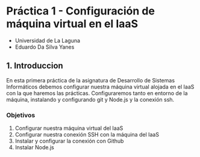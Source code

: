 # Práctica 1 - Configuración de máquina virtual en el IaaS
* Universidad de La Laguna
* Eduardo Da Silva Yanes 
## 1. Introduccion
En esta primera práctica de la asignatura de Desarrollo de Sistemas Informáticos debemos configurar nuestra máquina virtual alojada en el IaaS con la que haremos las prácticas. Configuraremos tanto en entorno de la máquina, instalando y configurando git y Node.js y la conexión ssh.
### Objetivos
1. Configurar nuestra máquina virtual del IaaS
2. Configurar nuestra conexión SSH con la máquina del IaaS
3. Instalar y configurar la conexión con Github
4. Instalar Node.js 
